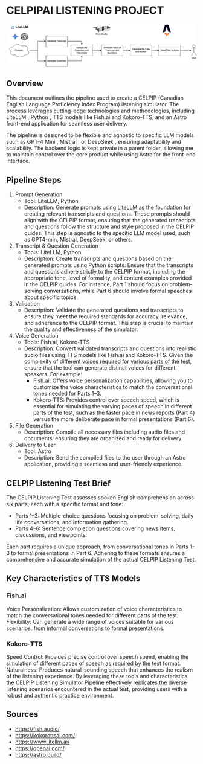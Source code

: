 # CELPIPAI LISTENING PROJECT

![Pipeline of the model](pipeline.png)

## Overview
This document outlines the pipeline used to create a CELPIP (Canadian English Language Proficiency Index Program) listening simulator. The process leverages cutting-edge technologies and methodologies, including LiteLLM , Python , TTS models like Fish.ai and Kokoro-TTS, and an Astro front-end application for seamless user delivery.

The pipeline is designed to be flexible and agnostic to specific LLM models such as GPT-4 Mini , Mistral , or DeepSeek , ensuring adaptability and scalability. The backend logic is kept private in a parent folder, allowing me to maintain control over the core product while using Astro for the front-end interface.

## Pipeline Steps
1. Prompt Generation
    - Tool: LiteLLM, Python
    - Description: Generate prompts using LiteLLM as the foundation for creating relevant transcripts and questions. These prompts should align with the CELPIP format, ensuring that the generated transcripts and questions follow the structure and style proposed in the CELPIP guides. This step is agnostic to the specific LLM model used, such as GPT4-min, Mistral, DeepSeek, or others.
2. Transcript & Question Generation
    - Tools: LiteLLM, Python
    - Description: Create transcripts and questions based on the generated prompts using Python scripts. Ensure that the transcripts and questions adhere strictly to the CELPIP format, including the appropriate tone, level of formality, and content examples provided in the CELPIP guides. For instance, Part 1 should focus on problem-solving conversations, while Part 6 should involve formal speeches about specific topics.
3. Validation
    - Description: Validate the generated questions and transcripts to ensure they meet the required standards for accuracy, relevance, and adherence to the CELPIP format. This step is crucial to maintain the quality and effectiveness of the simulator.
4. Voice Generation
    - Tools: Fish.ai, Kokoro-TTS
    - Description: Convert validated transcripts and questions into realistic audio files using TTS models like Fish.ai and Kokoro-TTS. Given the complexity of different voices required for various parts of the test, ensure that the tool can generate distinct voices for different speakers. For example:
        - Fish.ai: Offers voice personalization capabilities, allowing you to customize the voice characteristics to match the conversational tones needed for Parts 1–3.
        - Kokoro-TTS: Provides control over speech speed, which is essential for simulating the varying paces of speech in different parts of the test, such as the faster pace in news reports (Part 4) versus the more deliberate pace in formal presentations (Part 6).
5. File Generation
    - Description: Compile all necessary files including audio files and documents, ensuring they are organized and ready for delivery.
6. Delivery to User
    - Tool: Astro
    - Description: Send the compiled files to the user through an Astro application, providing a seamless and user-friendly experience.

## CELPIP Listening Test Brief
The CELPIP Listening Test assesses spoken English comprehension across six parts, each with a specific format and tone:

- Parts 1–3: Multiple-choice questions focusing on problem-solving, daily life conversations, and information gathering.
- Parts 4–6: Sentence completion questions covering news items, discussions, and viewpoints.

Each part requires a unique approach, from conversational tones in Parts 1–3 to formal presentations in Part 6. Adhering to these formats ensures a comprehensive and accurate simulation of the actual CELPIP Listening Test.

## Key Characteristics of TTS Models
### Fish.ai
Voice Personalization: Allows customization of voice characteristics to match the conversational tones needed for different parts of the test.
Flexibility: Can generate a wide range of voices suitable for various scenarios, from informal conversations to formal presentations.
### Kokoro-TTS
Speed Control: Provides precise control over speech speed, enabling the simulation of different paces of speech as required by the test format.
Naturalness: Produces natural-sounding speech that enhances the realism of the listening experience.
By leveraging these tools and characteristics, the CELPIP Listening Simulator Pipeline effectively replicates the diverse listening scenarios encountered in the actual test, providing users with a robust and authentic practice environment.

## Sources
- https://fish.audio/
- https://kokorottsai.com/
- https://www.litellm.ai/
- https://openai.com/
- https://astro.build/